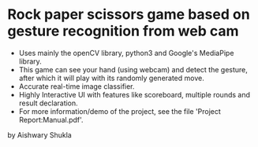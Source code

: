 # Rock paper scissors game based on gesture recognition from web cam

* Uses mainly the openCV library, python3 and Google's MediaPipe library.
* This game can see your hand (using webcam) and detect the gesture, after which it will play with its randomly generated move.
* Accurate real-time image classifier.
* Highly Interactive UI with features like scoreboard, multiple rounds and result declaration.
* For more information/demo of the project, see the file 'Project Report:Manual.pdf'.

by Aishwary Shukla
